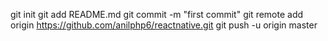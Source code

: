 git init
git add README.md
git commit -m "first commit"
git remote add origin https://github.com/anilphp6/reactnative.git
git push -u origin master
